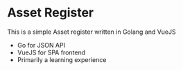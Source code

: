 # Asset Register

This is a simple Asset register written in Golang and VueJS

  - Go for JSON API
  - VueJS for SPA frontend
  - Primarily a learning experience

